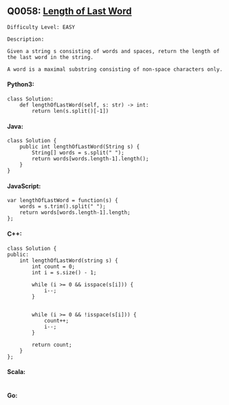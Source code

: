 ## Q0058: [Length of Last Word](https://leetcode.com/problems/length-of-last-word/)

```
Difficulty Level: EASY
```

```
Description:

Given a string s consisting of words and spaces, return the length of the last word in the string.

A word is a maximal substring consisting of non-space characters only.
```

#### Python3:

```
class Solution:
    def lengthOfLastWord(self, s: str) -> int:
        return len(s.split()[-1])
```

#### Java:

```
class Solution {
    public int lengthOfLastWord(String s) {
        String[] words = s.split(" ");
        return words[words.length-1].length();
    }
}
```

#### JavaScript:

```
var lengthOfLastWord = function(s) {
    words = s.trim().split(" ");
    return words[words.length-1].length;
};
```

#### C++:

```
class Solution {
public:
    int lengthOfLastWord(string s) {
        int count = 0;
        int i = s.size() - 1;
  
        while (i >= 0 && isspace(s[i])) {
            i--;
        }

   
        while (i >= 0 && !isspace(s[i])) {
            count++;
            i--;
        }

        return count;
    }
};
```

#### Scala:

```

```

#### Go:

```

```